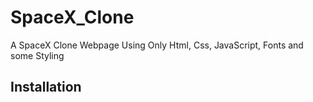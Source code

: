 # SpaceX_Clone

A SpaceX Clone Webpage Using Only Html, Css, JavaScript, Fonts and some Styling

## Installation 